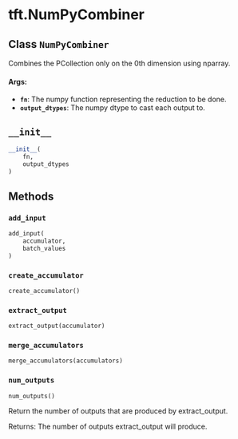 <div itemscope itemtype="http://developers.google.com/ReferenceObject">
<meta itemprop="name" content="tft.NumPyCombiner" />
<meta itemprop="path" content="Stable" />
<meta itemprop="property" content="__init__"/>
<meta itemprop="property" content="add_input"/>
<meta itemprop="property" content="create_accumulator"/>
<meta itemprop="property" content="extract_output"/>
<meta itemprop="property" content="merge_accumulators"/>
<meta itemprop="property" content="num_outputs"/>
</div>

# tft.NumPyCombiner

## Class `NumPyCombiner`



Combines the PCollection only on the 0th dimension using nparray.

#### Args:

* <b>`fn`</b>: The numpy function representing the reduction to be done.
* <b>`output_dtypes`</b>: The numpy dtype to cast each output to.

<h2 id="__init__"><code>__init__</code></h2>

``` python
__init__(
    fn,
    output_dtypes
)
```





## Methods

<h3 id="add_input"><code>add_input</code></h3>

``` python
add_input(
    accumulator,
    batch_values
)
```



<h3 id="create_accumulator"><code>create_accumulator</code></h3>

``` python
create_accumulator()
```



<h3 id="extract_output"><code>extract_output</code></h3>

``` python
extract_output(accumulator)
```



<h3 id="merge_accumulators"><code>merge_accumulators</code></h3>

``` python
merge_accumulators(accumulators)
```



<h3 id="num_outputs"><code>num_outputs</code></h3>

``` python
num_outputs()
```

Return the number of outputs that are produced by extract_output.

Returns: The number of outputs extract_output will produce.



